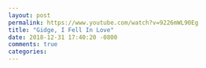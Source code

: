 ```yaml
---
layout: post
permalink: https://www.youtube.com/watch?v=9226mWL90Eg
title: "Gidge, I Fell In Love"
date: 2018-12-31 17:40:20 -0800
comments: true
categories: 
---
```


